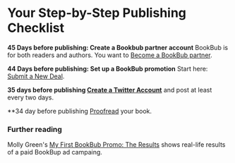 # Your Step-by-Step Publishing Checklist

**45 Days before publishing: Create a Bookbub partner account**  BookBub is for both readers and authors. You want to [Become a BookBub partner](https://partners.bookbub.com/users/sign_up).

**44 Days before publishing: Set up a BookBub promotion** Start here: [Submit a New Deal](https://partners.bookbub.com/).

**35 days before publishing [Create a Twitter Account](create-twitter-account)** and post at least every two days. 

**34 day before publishing [Proofread](/check/proofread) your book.

### Further reading

Molly Green's [My First BookBub Promo: The Results](http://www.molly-greene.com/results-of-my-first-bookbub-promo/) shows real-life results of a paid BookBup ad campaing.
